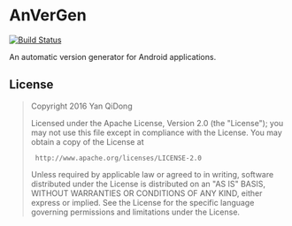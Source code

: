 # AnVerGen

[![Build Status](https://travis-ci.org/yanqd0/AnVerGen.svg?branch=master)](https://travis-ci.org/yanqd0/AnVerGen)

An automatic version generator for Android applications.

## License

>  Copyright 2016 Yan QiDong
>
>  Licensed under the Apache License, Version 2.0 (the "License");
>  you may not use this file except in compliance with the License.
>  You may obtain a copy of the License at
>
>      http://www.apache.org/licenses/LICENSE-2.0
>
>  Unless required by applicable law or agreed to in writing, software
>  distributed under the License is distributed on an "AS IS" BASIS,
>  WITHOUT WARRANTIES OR CONDITIONS OF ANY KIND, either express or implied.
>  See the License for the specific language governing permissions and
>  limitations under the License.
